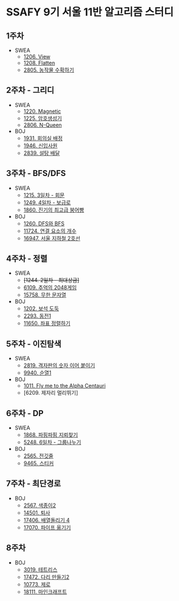 SSAFY 9기 서울 11반 알고리즘 스터디
================================

## 1주차
* SWEA
  * [1206. View](https://github.com/SSAFY-9th-Seoul-class-11/Sangyeon_Kim/blob/main/week1/src/week1/View_1206.java)  
  * [1208. Flatten](https://github.com/SSAFY-9th-Seoul-class-11/Sangyeon_Kim/blob/main/week1/src/week1/Day1_Flatten.java)  
  * [2805. 농작물 수확하기](https://github.com/SSAFY-9th-Seoul-class-11/Sangyeon_Kim/blob/main/week1/src/week1/Farm_2805.java)  
## 2주차 - 그리디 
* SWEA
  * [1220. Magnetic](https://github.com/SSAFY-9th-Seoul-class-11/Sangyeon_Kim/blob/main/week2/src/week2/Solution_1220.java)
  * [1225. 암호생성기](https://github.com/SSAFY-9th-Seoul-class-11/Sangyeon_Kim/blob/main/week2/src/week2/Solution_1225.java)
  * [2806. N-Queen](https://github.com/SSAFY-9th-Seoul-class-11/Sangyeon_Kim/blob/main/week2/src/week2/Solution_2806.java)
* BOJ
  * [1931. 회의실 배정](https://github.com/SSAFY-9th-Seoul-class-11/Sangyeon_Kim/blob/main/week2/src/week2/BOJ_1931.java)
  * [1946. 신입사원](https://github.com/SSAFY-9th-Seoul-class-11/Sangyeon_Kim/blob/main/week2/src/week2/BOJ_1946.java)
  * [2839. 설탕 배달](https://github.com/SSAFY-9th-Seoul-class-11/Sangyeon_Kim/blob/main/week2/src/week2/BOJ_2839.java)
## 3주차 - BFS/DFS
* SWEA
  * [1215. 3일차 - 회문](https://github.com/SSAFY-9th-Seoul-class-11/Sangyeon_Kim/blob/main/week3/src/week3/Solution_1215.java)
  * [1249. 4일차 - 보급로](https://github.com/SSAFY-9th-Seoul-class-11/Sangyeon_Kim/blob/main/week3/src/week3/Solution_1249.java)
  * [1860. 진기의 최고급 붕어빵](https://github.com/SSAFY-9th-Seoul-class-11/Sangyeon_Kim/blob/main/week3/src/week3/Solution_1860.java)
* BOJ
  * [1260. DFS와 BFS](https://github.com/SSAFY-9th-Seoul-class-11/Sangyeon_Kim/blob/main/week3/src/week3/BOJ_1260.java)
  * [11724. 연결 요소의 개수](https://github.com/SSAFY-9th-Seoul-class-11/Sangyeon_Kim/blob/main/week3/src/week3/BOJ_11724.java)
  * [16947. 서울 지하철 2호선](https://github.com/SSAFY-9th-Seoul-class-11/Sangyeon_Kim/blob/main/week3/src/week3/BOJ_16947.java)
## 4주차 - 정렬
* SWEA
  * ~~[1244. 2일차 - 최대상금]~~
  * [6109. 추억의 2048게임](https://github.com/SSAFY-9th-Seoul-class-11/Sangyeon_Kim/blob/main/week4/src/week4/Solution_6109.java)
  * [15758. 무한 문자열](https://github.com/SSAFY-9th-Seoul-class-11/Sangyeon_Kim/blob/main/week4/src/week4/Solution_15758.java)
* BOJ
  * [1202. 보석 도둑](https://github.com/SSAFY-9th-Seoul-class-11/Sangyeon_Kim/blob/main/week4/src/week4/BOJ_1202.java)
  * [2293. 동전1](https://github.com/SSAFY-9th-Seoul-class-11/Sangyeon_Kim/blob/main/week4/src/week4/BOJ_2293.java)
  * [11650. 좌표 정렬하기](https://github.com/SSAFY-9th-Seoul-class-11/Sangyeon_Kim/blob/main/week4/src/week4/BOJ_11650.java)
## 5주차 - 이진탐색
* SWEA
  * [2819. 격자판의 숫자 이어 붙이기](https://github.com/SSAFY-9th-Seoul-class-11/Sangyeon_Kim/blob/main/week5/src/week5/Solution_2819.java)
  * [9940. 순열1](https://github.com/SSAFY-9th-Seoul-class-11/Sangyeon_Kim/blob/main/week5/src/week5/Solution_9940.java)
* BOJ
  * [1011. Fly me to the Alpha Centauri](https://github.com/SSAFY-9th-Seoul-class-11/Sangyeon_Kim/blob/main/week5/src/week5/BOJ_1011.java)
  * [6209. 제자리 멀리뛰기]
## 6주차 - DP
* SWEA
  * [1868. 파핑파핑 지뢰찾기](https://github.com/SSAFY-9th-Seoul-class-11/Sangyeon_Kim/blob/main/week6/src/week6/Solution_1868.java)
  * [5248. 6일차 - 그룹나누기](https://github.com/SSAFY-9th-Seoul-class-11/Sangyeon_Kim/blob/main/week6/src/week6/Solution_5248.java)
* BOJ
  * [2565. 전깃줄](https://github.com/SSAFY-9th-Seoul-class-11/Sangyeon_Kim/blob/main/week6/src/week6/BOJ_2565.java)
  * [9465. 스티커](https://github.com/SSAFY-9th-Seoul-class-11/Sangyeon_Kim/blob/main/week6/src/week6/BOJ_9465.java)
## 7주차 - 최단경로
* BOJ
  * [2567. 색종이2](https://github.com/SSAFY-9th-Seoul-class-11/Sangyeon_Kim/blob/main/week7/src/week7/BOJ_2567.java)
  * [14501. 퇴사](https://github.com/SSAFY-9th-Seoul-class-11/Sangyeon_Kim/blob/main/week7/src/week7/BOJ_14501.java)
  * [17406. 배열돌리기 4](https://github.com/SSAFY-9th-Seoul-class-11/Sangyeon_Kim/blob/main/week7/src/week7/BOJ_17406.java)
  * [17070. 파이프 옮기기](https://github.com/SSAFY-9th-Seoul-class-11/Sangyeon_Kim/blob/main/week7/src/week7/BOJ_17070.java)
  
## 8주차 
* BOJ
  * [3019. 테트리스](https://github.com/SSAFY-9th-Seoul-class-11/Sangyeon_Kim/blob/main/week8/src/week8/BOJ_3019.java)
  * [17472. 다리 만들기2](https://github.com/SSAFY-9th-Seoul-class-11/Sangyeon_Kim/blob/main/week8/src/week8/BOJ_17472.java)
  * [10773. 제로](https://github.com/SSAFY-9th-Seoul-class-11/Sangyeon_Kim/blob/main/week8/src/week8/BOJ_10773.java)
  * [18111. 마인크래프트](https://github.com/SSAFY-9th-Seoul-class-11/Sangyeon_Kim/blob/main/week8/src/week8/BOJ_18111.java)
